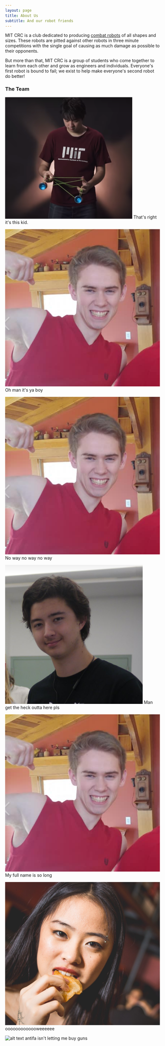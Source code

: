 ```yaml
---
layout: page
title: About Us
subtitle: And our robot friends
---
```


MIT CRC is a club dedicated to producing [combat robots](https://en.wikipedia.org/wiki/Robot_combat) of all shapes and sizes. These robots are pitted against other robots in three minute competitions with the single goal of causing as much damage as possible to their opponents. 

But more than that, MIT CRC is a group of students who come together to learn from each other and grow as engineers and individuals. Everyone's first robot is bound to fail; we exist to help make everyone's second robot do better!

### The Team

![alt text](/img/aboutus/alex.png "Alex Hattori") That's right it's this kid.

![alt text](/img/aboutus/mason.png "Mason Massie") Oh man it's ya boy

![alt text](/img/aboutus/mason.png "Sofia Leon") No way no way no way

![alt text](/img/aboutus/jackson.png "Jackson Gray") Man get the heck outta here pls

![alt text](/img/aboutus/mason.png "Jared DiCarlo") My full name is so long

![alt text](/img/aboutus/amy.png "Amy Fang") ooooooooooooweeeeee

![alt text](/img/aboutus/chetan.png "Chetan Sharma") antifa isn't letting me buy guns
